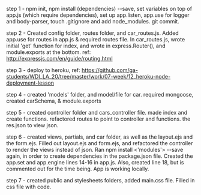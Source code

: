step 1 - npm init, npm install (dependencies) --save, set variables on top of app.js (which require dependencies), set up app.listen, app.use for logger and body-parser, touch .gitignore and add node_modules. git commit.

step 2 - Created config folder, routes folder, and car_routes.js.  Added app.use for routes in app.js & required routes file. In car_routes.js, wrote initial 'get' function for index, and wrote in express.Router(), and module.exports at the bottom. ref: http://expressjs.com/en/guide/routing.html

step 3 - deploy to heroku, ref: https://github.com/ga-students/WDI_LA_20/tree/master/work/07-week/12_heroku-node-deployment-lesson

step 4 - created 'models' folder, and model/file for car. required mongoose, created carSchema, & module.exports

step 5 - created controller folder and cars_controller file. made index and create functions. refactored routes to point to controller and functions. the res.json to view json.

step 6 - created views, partials, and car folder, as well as the layout.ejs and the form.ejs. Filled out layout.ejs and form.ejs, and refactored the controller to render the views instead of json. Ran npm install <'modules'> --save again, in order to create dependencies in the package.json file. Created the app.set and app.engine lines 14-16 in app.js. Also, created line 18, but is commented out for the time being. App is working locally.

step 7 - created public and stylesheets folders, added main.css file. Filled in css file with code.